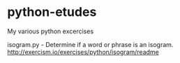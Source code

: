 # python-etudes
My various python excercises

isogram.py - Determine if a word or phrase is an isogram. http://exercism.io/exercises/python/isogram/readme  
